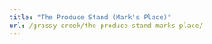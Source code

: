 ```yaml
---
title: "The Produce Stand (Mark's Place)"
url: /grassy-creek/the-produce-stand-marks-place/
---
```

